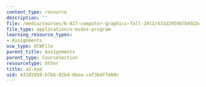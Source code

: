 ```yaml
---
content_type: resource
description: ''
file: /media/courses/6-837-computer-graphics-fall-2012/431d2959b7b692b40baacaf3bdffe00c_a2.exe
file_type: application/x-msdos-program
learning_resource_types:
- Assignments
ocw_type: OCWFile
parent_title: Assignments
parent_type: CourseSection
resourcetype: Other
title: a2.exe
uid: 431d2959-b7b6-92b4-0baa-caf3bdffe00c
---
```

